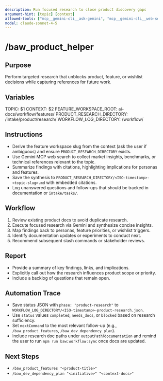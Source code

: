 ```yaml
---
description: Run focused research to close product discovery gaps
argument-hint: [topic] [context]
allowed-tools: ["mcp__gemini-cli__ask-gemini", "mcp__gemini-cli__web-search", "Read", "Glob", "Grep", "Bash"]
model: claude-sonnet-4-5
---
```


# /baw_product_helper

## Purpose
Perform targeted research that unblocks product, feature, or wishlist decisions while capturing references for future work.

## Variables
TOPIC: $1
CONTEXT: $2
FEATURE_WORKSPACE_ROOT: ai-docs/workflow/features/
PRODUCT_RESEARCH_DIRECTORY: <feature-workspace>/intake/product/research/
WORKFLOW_LOG_DIRECTORY: <feature-workspace>/workflow/

## Instructions
- Derive the feature workspace slug from the context (ask the user if ambiguous) and ensure `PRODUCT_RESEARCH_DIRECTORY` exists.
- Use Gemini MCP web search to collect market insights, benchmarks, or technical references relevant to the topic.
- Summarize findings with citations, highlighting implications for personas and features.
- Save the synthesis to `PRODUCT_RESEARCH_DIRECTORY/<ISO-timestamp>-<topic-slug>.md` with embedded citations.
- Log unanswered questions and follow-ups that should be tracked in documentation or `intake/tasks/`.

## Workflow
1. Review existing product docs to avoid duplicate research.
2. Execute focused research via Gemini and synthesize concise insights.
3. Map findings back to personas, feature priorities, or wishlist triggers.
4. Identify documentation updates or experiments to conduct next.
5. Recommend subsequent slash commands or stakeholder reviews.

## Report
- Provide a summary of key findings, links, and implications.
- Explicitly call out how the research influences product scope or priority.
- Include a backlog of questions that remain open.

## Automation Trace
- Save status JSON with `phase: "product-research"` to `WORKFLOW_LOG_DIRECTORY/<ISO-timestamp>-product-research.json`.
- Use `status` values `completed`, `needs_docs`, or `blocked` based on research sufficiency.
- Set `nextCommand` to the most relevant follow-up (e.g., `/baw_product_features`, `/baw_dev_dependency_plan`).
- Include research doc paths under `outputPath`/`documentation` and remind the user to run `npm run baw:workflow:sync` once docs are updated.

## Next Steps
- `/baw_product_features "<product-title>"`
- `/baw_dev_dependency_plan "<initiative>" "<context-docs>"`
